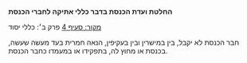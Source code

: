 **החלטת ועדת הכנסת בדבר כללי אתיקה לחברי הכנסת**

[מקור: סעיף 4](https://he.wikisource.org/wiki/כללי_אתיקה_לחברי_הכנסת#סעיף_4)
פרק ב׳: כללי יסוד

חבר הכנסת לא יקבל, בין במישרין ובין בעקיפין, הנאה חמרית בעד מעשה שעשה, בכנסת או מחוץ לה, בתפקידו או במעמדו כחבר הכנסת.